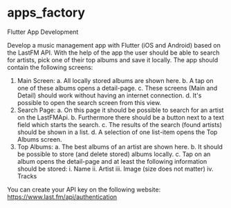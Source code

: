 # apps_factory

Flutter App Development

Develop a music management app with Flutter (iOS and Android) based on the
LastFM API. With the help of the app the user should be able to search for artists,
pick one of their top albums and save it locally.
The app should contain the following screens:
1. Main Screen:
    a. All locally stored albums are shown here.
    b. A tap on one of these albums opens a detail-page.
    c. These screens (Main and Detail) should work without having an
    internet connection.
    d. It's possible to open the search screen from this view.
2. Search Page:
    a. On this page it should be possible to search for an artist on the
    LastFMApi.
    b. Furthermore there should be a button next to a text field which starts
    the search.
    c. The results of the search (found artists) should be shown in a list.
    d. A selection of one list-item opens the Top Albums screen.
3. Top Albums:
    a. The best albums of an artist are shown here.
    b. It should be possible to store (and delete stored) albums locally.
    c. Tap on an album opens the detail-page and at least the following
    information should be stored:
i. Name
ii. Artist
iii. Image (size does not matter)
iv. Tracks

You can create your API key on the following website:
https://www.last.fm/api/authentication

